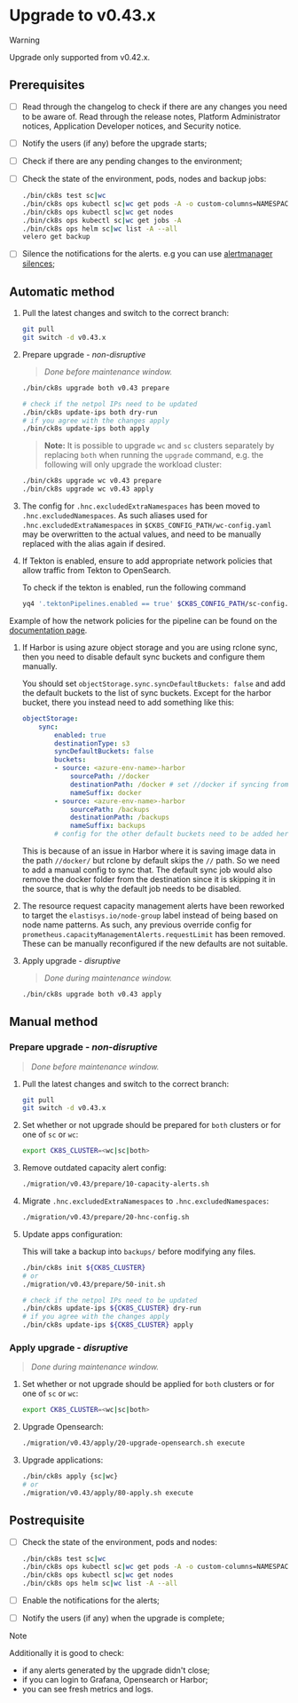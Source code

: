 # Upgrade to v0.43.x

> [!WARNING]
> Upgrade only supported from v0.42.x.

<!--
Notice to developers on writing migration steps:

- Migration steps:
  - are written per minor version and placed in a subdirectory of the migration directory with the name `vX.Y/`,
  - are written to be idempotent and usable no matter which patch version you are upgrading from and to,
  - are documented in this document to be able to run them manually,
  - are divided into prepare and apply steps:
    - Prepare steps:
      - are placed in the `prepare/` directory,
      - may **only** modify the configuration of the environment,
      - may **not** modify the state of the environment,
      - steps are run in order of their names use two digit prefixes.
    - Apply steps:
      - are placed in the `apply/` directory,
      - may **only** modify the state of the environment,
      - may **not** modify the configuration of the environment,
      - are run in order of their names use two digit prefixes,
      - are run with the argument `execute` on upgrade and should return 1 on failure and 2 on successful internal rollback,
      - are rerun with the argument `rollback` on execute failure and should return 1 on failure.

For prepare the init step is given.
For apply the bootstrap and the apply steps are given, it is expected that releases upgraded in custom steps are excluded from the apply step.

Upgrades of components that are dependent on each other should be done within the same snippet to easily manage the upgrade to a working state and to be able to rollback to a working state.

Steps should use the `scripts/migration/lib.sh` which will provide helper functions, see the file for available helper functions.
This script expects the `ROOT` environment variable to be set pointing to the root of the repository.
As with all scripts in this repository `CK8S_CONFIG_PATH` is expected to be set.
-->

## Prerequisites

- [ ] Read through the changelog to check if there are any changes you need to be aware of. Read through the release notes, Platform Administrator notices, Application Developer notices, and Security notice.
- [ ] Notify the users (if any) before the upgrade starts;
- [ ] Check if there are any pending changes to the environment;
- [ ] Check the state of the environment, pods, nodes and backup jobs:

    ```bash
    ./bin/ck8s test sc|wc
    ./bin/ck8s ops kubectl sc|wc get pods -A -o custom-columns=NAMESPACE:metadata.namespace,POD:metadata.name,READY-false:status.containerStatuses[*].ready,REASON:status.containerStatuses[*].state.terminated.reason | grep false | grep -v Completed
    ./bin/ck8s ops kubectl sc|wc get nodes
    ./bin/ck8s ops kubectl sc|wc get jobs -A
    ./bin/ck8s ops helm sc|wc list -A --all
    velero get backup
    ```

- [ ] Silence the notifications for the alerts. e.g you can use [alertmanager silences](https://prometheus.io/docs/alerting/latest/alertmanager/#silences);

## Automatic method

1. Pull the latest changes and switch to the correct branch:

    ```bash
    git pull
    git switch -d v0.43.x
    ```

1. Prepare upgrade - _non-disruptive_

    > _Done before maintenance window._

    ```bash
    ./bin/ck8s upgrade both v0.43 prepare

    # check if the netpol IPs need to be updated
    ./bin/ck8s update-ips both dry-run
    # if you agree with the changes apply
    ./bin/ck8s update-ips both apply
    ```

    > **Note:**
    > It is possible to upgrade `wc` and `sc` clusters separately by replacing `both` when running the `upgrade` command, e.g. the following will only upgrade the workload cluster:

    ```bash
    ./bin/ck8s upgrade wc v0.43 prepare
    ./bin/ck8s upgrade wc v0.43 apply
    ```

1. The config for `.hnc.excludedExtraNamespaces` has been moved to `.hnc.excludedNamespaces`. As such aliases used for `.hnc.excludedExtraNamespaces` in `$CK8S_CONFIG_PATH/wc-config.yaml` may be overwritten to the actual values, and need to be manually replaced with the alias again if desired.

1. If Tekton is enabled, ensure to add appropriate network policies that allow traffic from Tekton to OpenSearch.

    To check if the tekton is enabled, run the following command

    ```bash
    yq4 '.tektonPipelines.enabled == true' $CK8S_CONFIG_PATH/sc-config.yaml
    ```

  Example of how the network policies for the pipeline can be found on the [documentation page](https://elastisys.io/welkin/operator-manual/schema/config-properties-network-policies-config-properties-network-policies-tekton-pipeline/#pipeline).

1. If Harbor is using azure object storage and you are using rclone sync, then you need to disable default sync buckets and configure them manually.

    You should set `objectStorage.sync.syncDefaultBuckets: false` and add the default buckets to the list of sync buckets. Except for the harbor bucket, there you instead need to add something like this:

    ```yaml
    objectStorage:
        sync:
            enabled: true
            destinationType: s3
            syncDefaultBuckets: false
            buckets:
            - source: <azure-env-name>-harbor
                sourcePath: //docker
                destinationPath: /docker # set //docker if syncing from azure to azure
                nameSuffix: docker
            - source: <azure-env-name>-harbor
                sourcePath: /backups
                destinationPath: /backups
                nameSuffix: backups
            # config for the other default buckets need to be added here as well
    ```

    This is because of an issue in Harbor where it is saving image data in the path `//docker/` but rclone by default skips the `//` path. So we need to add a manual config to sync that. The default sync job would also remove the docker folder from the destination since it is skipping it in the source, that is why the default job needs to be disabled.

1. The resource request capacity management alerts have been reworked to target the `elastisys.io/node-group` label instead of being based on node name patterns. As such, any previous override config for `prometheus.capacityManagementAlerts.requestLimit` has been removed. These can be manually reconfigured if the new defaults are not suitable.

1. Apply upgrade - _disruptive_

    > _Done during maintenance window._

    ```bash
    ./bin/ck8s upgrade both v0.43 apply
    ```

## Manual method

### Prepare upgrade - _non-disruptive_

> _Done before maintenance window._

1. Pull the latest changes and switch to the correct branch:

    ```bash
    git pull
    git switch -d v0.43.x
    ```

1. Set whether or not upgrade should be prepared for `both` clusters or for one of `sc` or `wc`:

    ```bash
    export CK8S_CLUSTER=<wc|sc|both>
    ```

1. Remove outdated capacity alert config:

    ```bash
    ./migration/v0.43/prepare/10-capacity-alerts.sh

1. Migrate `.hnc.excludedExtraNamespaces` to `.hnc.excludedNamespaces`:

    ```bash
    ./migration/v0.43/prepare/20-hnc-config.sh
    ```

1. Update apps configuration:

    This will take a backup into `backups/` before modifying any files.

    ```bash
    ./bin/ck8s init ${CK8S_CLUSTER}
    # or
    ./migration/v0.43/prepare/50-init.sh

    # check if the netpol IPs need to be updated
    ./bin/ck8s update-ips ${CK8S_CLUSTER} dry-run
    # if you agree with the changes apply
    ./bin/ck8s update-ips ${CK8S_CLUSTER} apply
    ```

### Apply upgrade - _disruptive_

> _Done during maintenance window._

1. Set whether or not upgrade should be applied for `both` clusters or for one of `sc` or `wc`:

    ```bash
    export CK8S_CLUSTER=<wc|sc|both>
    ```

1. Upgrade Opensearch:

    ```bash
    ./migration/v0.43/apply/20-upgrade-opensearch.sh execute
    ```

1. Upgrade applications:

    ```bash
    ./bin/ck8s apply {sc|wc}
    # or
    ./migration/v0.43/apply/80-apply.sh execute
    ```

## Postrequisite

- [ ] Check the state of the environment, pods and nodes:

    ```bash
    ./bin/ck8s test sc|wc
    ./bin/ck8s ops kubectl sc|wc get pods -A -o custom-columns=NAMESPACE:metadata.namespace,POD:metadata.name,READY-false:status.containerStatuses[*].ready,REASON:status.containerStatuses[*].state.terminated.reason | grep false | grep -v Completed
    ./bin/ck8s ops kubectl sc|wc get nodes
    ./bin/ck8s ops helm sc|wc list -A --all
    ```

- [ ] Enable the notifications for the alerts;
- [ ] Notify the users (if any) when the upgrade is complete;

> [!NOTE]
> Additionally it is good to check:
>
> - if any alerts generated by the upgrade didn't close;
> - if you can login to Grafana, Opensearch or Harbor;
> - you can see fresh metrics and logs.
